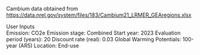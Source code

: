 Cambium data obtained from https://data.nrel.gov/system/files/183/Cambium21_LRMER_GEAregions.xlsx

User Inputs		
Emission: CO2e
Emission stage: Combined
Start year: 2023
Evaluation period (years): 20
Discount rate (real): 0.03
Global Warming Potentials: 100-year (AR5)
Location: End-use
